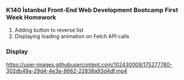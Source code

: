 ### K140 İstanbul Front-End Web Development Bootcamp First Week Homework
1. Adding button to reverse list
2. Displaying loading animation on Fetch API calls

### Display



https://user-images.githubusercontent.com/102430009/175277780-302db49a-29d4-4e3a-8662-22838a93d4df.mp4

